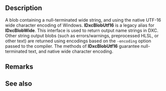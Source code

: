 ## Description

A blob containing a null-terminated wide string, and using the native UTF-16 wide character encoding of Windows. **IDxcBlobUtf16** is a legacy alias for **IDxcBlobWide**. This interface is used to return output name strings in DXC. Other string output blobs (such as errors/warnings, preprocessed HLSL, or other text) are returned using encodings based on the `-encoding` option passed to the compiler. The methods of **IDxcBlobUtf16** guarantee null-terminated text, and native wide character encoding.

## Remarks

## See also